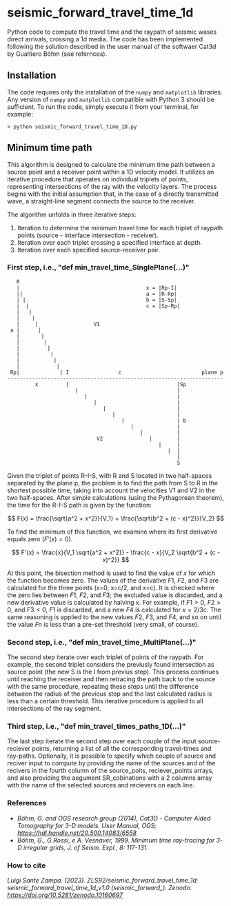 # seismic_forward_travel_time_1d
Python code to compute the travel time and the raypath of seismic wases direct arrivals, crossing a 1d media.
The code has been implemented following the solution described in the user manual of the softwaer Cat3d by Gualtiero Böhm (see refernces).

## Installation
The code requires only the installation of the `numpy` and `matplotlib` libraries. 
Any version of `numpy` and `matplotlib` compatible with Python 3 should be sufficient.
To run the code, simply execute it from your terminal, for example:
```
> python seismic_forward_travel_time_1D.py
```

## Minimum time path
This algorithm is designed to calculate the minimum time path between a source point and a receiver point within a 1D velocity model. 
It utilizes an iterative procedure that operates on individual triplets of points, representing intersections of the ray with the velocity layers. 
The process begins with the initial assumption that, in the case of a directly transmitted wave, a straight-line segment connects the source to the receiver.

The algorithm unfolds in three iterative steps:

1. Iteration to determine the minimum travel time for each triplet of raypath points (source - interface intersection - receiver).
2. Iteration over each triplet crossing a specified interface at depth.
3. Iteration over each specified source-receiver pair.

### First step, i.e., "def min_travel_time_SinglePlane(...)" 

```
   R
   |                                         x = |Rp-I|                                 
   ||                                        a = |R-Rp|                                       
   | |                                       b = |S-Sp|                                       
   |  |                                      c = |Sp-Rp|
   |   |                                    
   |    |                                   
   |     |                  V1
 a |      |                                                                         
   |       |                                                                        
   |        |                                                                       
   |         |                                                                      
   |          |                   
   |           |                  
   |            |                  
 Rp|             | I                c                          plane p
----------------------------------------------------------------------
         x         |                                   |Sp
                      |                                |                        
                         |                             |                     
                            |                          |                   
                               |                       |                   
                                  |                    |                    
                                     |                 | b
                                        |              |       
                                           |           |             
                             V2               |        |                
                                                 |     |                   
                                                    |  |
                                                       |
                                                       S
```

Given the triplet of points R-I-S, with R and S located in two half-spaces separated by the plane p, the problem is to find the path from S to R in the shortest possible time, 
taking into account the velocities V1 and V2 in the two half-spaces.
After simple calculations (using the Pythagorean theorem), the time for the R-I-S path is given by the function:

$$ F(x) = \frac{\sqrt{a^2 + x^2}}{V_1} + \frac{\sqrt{b^2 + (c - x)^2}}{V_2} $$

To find the minimum of this function, we examine where its first derivative equals zero $( F'(x)=0 )$.

$$ F'(x) = \frac{x}{V_1 \sqrt{a^2 + x^2}} - \frac{c - x}{V_2 \sqrt{b^2 + (c - x)^2}} $$

At this point, the bisection method is used to find the value of $x$ for which the function becomes zero. The values of the derivative $F1$​, $F2$​, and $F3​$ 
are calculated for the three points (x=0, x=c/2, and x=c). 
It is checked where the zero lies between  $F1$​, $F2$​, and $F3​$; the excluded value is discarded, and a new derivative value is calculated by halving x.
For example, if $F1>0$​, $F2>0$​, and $F3<0​$, $F1$​ is discarded, and a new $F4$​ is calculated for $x=2/3​c$. 
The same reasoning is applied to the new values $F2$​, $F3$​, and $F4$​, and so on until the value $Fn$​ is less than a pre-set threshold (very small, of course).

### Second step, i.e., "def min_travel_time_MultiPlane(...)"

The second step iterate over each triplet of points of the raypath. For example, the second triplet considers the previusly found intersection as source point (the new S is the I from previus step). 
This process continues until reaching the receiver and then retracing the path back to the source with the same procedure, 
repeating these steps until the difference between the radius of the previous step and the last calculated radius is less than a certain threshold. 
This iterative procedure is applied to all intersections of the ray segment.

### Third step, i.e., "def min_travel_times_paths_1D(...)"
The last step iterate the second step over each couple of the input source-reciever points, returning a list of all the corresponding travel-times and ray-paths.
Optionally, it is possible to specify which couple of source and reciver input to compute by providing the name of the sources and of the recivers in the fourth column of the source_poits, reciever_points arrays, 
and also providing the aegument SR_cobinations with a 2 columns array with the name of the selected sources and recievers on each line.

### References
* *Böhm, G. and OGS research group (2014), Cat3D - Computer Aided Tomography for 3-D models. User Manual, OGS; https://hdl.handle.net/20.500.14083/6558*
* *Böhm, G., G.Rossi, e A. Vesnaver, 1999. Minimum time ray-tracing for 3-D irregular grids, J. of Seism. Expl., 8: 117-131.*

### How to cite 
*Luigi Sante Zampa. (2023). ZLS92/seismic_forward_travel_time_1d: seismic_forward_travel_time_1d_v1.0 (seismic_forward_). Zenodo. https://doi.org/10.5281/zenodo.10160697*


